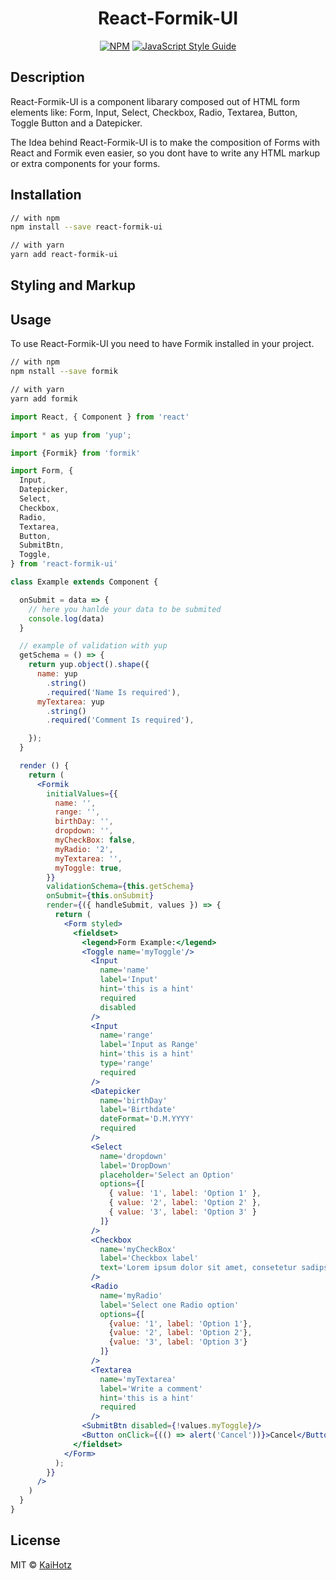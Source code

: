 <h1 align="center">React-Formik-UI</h1>

<div align="center">

[![NPM](https://img.shields.io/npm/v/react-formik-ui.svg)](https://www.npmjs.com/package/react-formik-ui) [![JavaScript Style Guide](https://img.shields.io/badge/code_style-Airbnb-brightgreen.svg)](https://github.com/airbnb/javascript)


</div>

## Description
React-Formik-UI is a component libarary composed out of HTML form elements like:
Form, Input, Select, Checkbox, Radio, Textarea, Button, Toggle Button and a Datepicker.

The Idea behind React-Formik-UI is to make the composition of Forms with React and Formik even easier,
so you dont have to write any HTML markup or extra components for your forms.

## Installation

```sh
// with npm
npm install --save react-formik-ui

// with yarn
yarn add react-formik-ui
```

## Styling and Markup


## Usage

To use React-Formik-UI you need to have Formik installed in your project.
```sh
// with npm
npm nstall --save formik

// with yarn
yarn add formik
```


```jsx
import React, { Component } from 'react'

import * as yup from 'yup';

import {Formik} from 'formik'

import Form, {
  Input,
  Datepicker,
  Select,
  Checkbox,
  Radio,
  Textarea,
  Button,
  SubmitBtn,
  Toggle,
} from 'react-formik-ui'

class Example extends Component {

  onSubmit = data => {
    // here you hanlde your data to be submited
    console.log(data)
  }

  // example of validation with yup
  getSchema = () => {
    return yup.object().shape({
      name: yup
        .string()
        .required('Name Is required'),
      myTextarea: yup
        .string()
        .required('Comment Is required'),

    });
  }

  render () {
    return (
      <Formik
        initialValues={{
          name: '',
          range: '',
          birthDay: '',
          dropdown: '',
          myCheckBox: false,
          myRadio: '2',
          myTextarea: '',
          myToggle: true,
        }}
        validationSchema={this.getSchema}
        onSubmit={this.onSubmit}
        render={({ handleSubmit, values }) => {
          return (
            <Form styled>
              <fieldset>
                <legend>Form Example:</legend>
                <Toggle name='myToggle'/>
                  <Input
                    name='name'
                    label='Input'
                    hint='this is a hint'
                    required
                    disabled
                  />
                  <Input
                    name='range'
                    label='Input as Range'
                    hint='this is a hint'
                    type='range'
                    required
                  />
                  <Datepicker
                    name='birthDay'
                    label='Birthdate'
                    dateFormat='D.M.YYYY'
                    required
                  />
                  <Select
                    name='dropdown'
                    label='DropDown'
                    placeholder='Select an Option'
                    options={[
                      { value: '1', label: 'Option 1' },
                      { value: '2', label: 'Option 2' },
                      { value: '3', label: 'Option 3' }
                    ]}
                  />
                  <Checkbox
                    name='myCheckBox'
                    label='Checkbox label'
                    text='Lorem ipsum dolor sit amet, consetetur sadipscing elitr, sed diam nonumy eirmod tempor invidunt ut labore et dolore magna.'
                  />
                  <Radio
                    name='myRadio'
                    label='Select one Radio option'
                    options={[
                      {value: '1', label: 'Option 1'},
                      {value: '2', label: 'Option 2'},
                      {value: '3', label: 'Option 3'}
                    ]}
                  />
                  <Textarea
                    name='myTextarea'
                    label='Write a comment'
                    hint='this is a hint'
                    required
                  />
                <SubmitBtn disabled={!values.myToggle}/>
                <Button onClick={(() => alert('Cancel'))}>Cancel</Button>
              </fieldset>
            </Form>
          );
        }}
      />
    )
  }
}
```

## License

MIT © [KaiHotz](https://github.com/KaiHotz)
